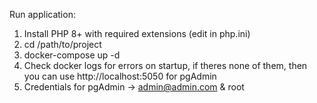 Run application:

1) Install PHP 8+ with required extensions (edit in php.ini)
2) cd /path/to/project
3) docker-compose up -d
4) Check docker logs for errors on startup, if theres none of them, then you can use http://localhost:5050 for pgAdmin
5) Credentials for pgAdmin -> admin@admin.com & root

